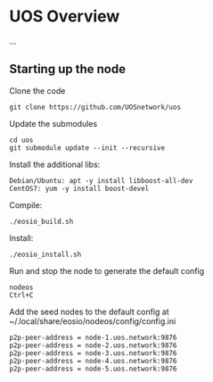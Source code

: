# UOS Overview
...


## Starting up the node

Clone the code
```
git clone https://github.com/UOSnetwork/uos
```

Update the submodules
```
cd uos
git submodule update --init --recursive
```

Install the additional libs:
```
Debian/Ubuntu: apt -y install libboost-all-dev
CentOS7: yum -y install boost-devel
```

Compile:
```
./eosio_build.sh
```

Install:
```
./eosio_install.sh
```

Run and stop the node to generate the default config
```
nodeos
Ctrl+C
```

Add the seed nodes to the default config at ~/.local/share/eosio/nodeos/config/config.ini
```
p2p-peer-address = node-1.uos.network:9876
p2p-peer-address = node-2.uos.network:9876
p2p-peer-address = node-3.uos.network:9876
p2p-peer-address = node-4.uos.network:9876
p2p-peer-address = node-5.uos.network:9876
```
